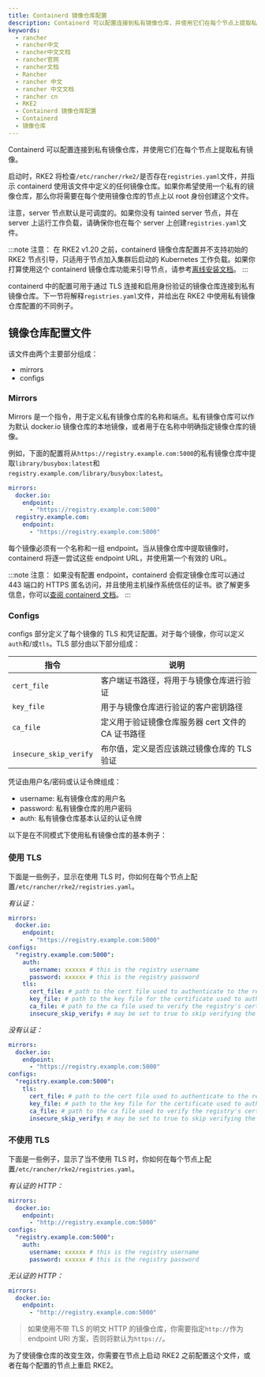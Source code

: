 ```yaml
---
title: Containerd 镜像仓库配置
description: Containerd 可以配置连接到私有镜像仓库，并使用它们在每个节点上提取私有镜像。
keywords:
  - rancher
  - rancher中文
  - rancher中文文档
  - rancher官网
  - rancher文档
  - Rancher
  - rancher 中文
  - rancher 中文文档
  - rancher cn
  - RKE2
  - Containerd 镜像仓库配置
  - Containerd
  - 镜像仓库
---
```


Containerd 可以配置连接到私有镜像仓库，并使用它们在每个节点上提取私有镜像。

启动时，RKE2 将检查`/etc/rancher/rke2/`是否存在`registries.yaml`文件，并指示 containerd 使用该文件中定义的任何镜像仓库。如果你希望使用一个私有的镜像仓库，那么你将需要在每个使用镜像仓库的节点上以 root 身份创建这个文件。

注意，server 节点默认是可调度的。如果你没有 tainted server 节点，并在 server 上运行工作负载，请确保你也在每个 server 上创建`registries.yaml`文件。

:::note 注意：
在 RKE2 v1.20 之前，containerd 镜像仓库配置并不支持初始的 RKE2 节点引导，只适用于节点加入集群后启动的 Kubernetes 工作负载。如果你打算使用这个 containerd 镜像仓库功能来引导节点，请参考[离线安装文档](/docs/rke2/install/airgap/_index)。
:::

containerd 中的配置可用于通过 TLS 连接和启用身份验证的镜像仓库连接到私有镜像仓库。下一节将解释`registries.yaml`文件，并给出在 RKE2 中使用私有镜像仓库配置的不同例子。

## 镜像仓库配置文件

该文件由两个主要部分组成：

- mirrors
- configs

### Mirrors

Mirrors 是一个指令，用于定义私有镜像仓库的名称和端点。私有镜像仓库可以作为默认 docker.io 镜像仓库的本地镜像，或者用于在名称中明确指定镜像仓库的镜像。

例如，下面的配置将从`https://registry.example.com:5000`的私有镜像仓库中提取`library/busybox:latest`和`registry.example.com/library/busybox:latest`。

```yaml
mirrors:
  docker.io:
    endpoint:
      - "https://registry.example.com:5000"
  registry.example.com:
    endpoint:
      - "https://registry.example.com:5000"
```

每个镜像必须有一个名称和一组 endpoint。当从镜像仓库中提取镜像时，containerd 将逐一尝试这些 endpoint URL，并使用第一个有效的 URL。

:::note 注意：
如果没有配置 endpoint，containerd 会假定镜像仓库可以通过 443 端口的 HTTPS 匿名访问，并且使用主机操作系统信任的证书。欲了解更多信息，你可以[查阅 containerd 文档](https://github.com/containerd/containerd/blob/master/docs/cri/registry.md#configure-registry-endpoint)。
:::

### Configs

configs 部分定义了每个镜像的 TLS 和凭证配置。对于每个镜像，你可以定义`auth`和/或`tls`。TLS 部分由以下部分组成：

| 指令                   | 说明                                               |
| ---------------------- | -------------------------------------------------- |
| `cert_file`            | 客户端证书路径，将用于与镜像仓库进行验证           |
| `key_file`             | 用于与镜像仓库进行验证的客户密钥路径               |
| `ca_file`              | 定义用于验证镜像仓库服务器 cert 文件的 CA 证书路径 |
| `insecure_skip_verify` | 布尔值，定义是否应该跳过镜像仓库的 TLS 验证        |

凭证由用户名/密码或认证令牌组成：

- username: 私有镜像仓库的用户名
- password: 私有镜像仓库的用户密码
- auth: 私有镜像仓库基本认证的认证令牌

以下是在不同模式下使用私有镜像仓库的基本例子：

### 使用 TLS

下面是一些例子，显示在使用 TLS 时，你如何在每个节点上配置`/etc/rancher/rke2/registries.yaml`。

_有认证：_

```yaml
mirrors:
  docker.io:
    endpoint:
      - "https://registry.example.com:5000"
configs:
  "registry.example.com:5000":
    auth:
      username: xxxxxx # this is the registry username
      password: xxxxxx # this is the registry password
    tls:
      cert_file: # path to the cert file used to authenticate to the registry
      key_file: # path to the key file for the certificate used to authenticate to the registry
      ca_file: # path to the ca file used to verify the registry's certificate
      insecure_skip_verify: # may be set to true to skip verifying the registry's certificate
```

_没有认证：_

```yaml
mirrors:
  docker.io:
    endpoint:
      - "https://registry.example.com:5000"
configs:
  "registry.example.com:5000":
    tls:
      cert_file: # path to the cert file used to authenticate to the registry
      key_file: # path to the key file for the certificate used to authenticate to the registry
      ca_file: # path to the ca file used to verify the registry's certificate
      insecure_skip_verify: # may be set to true to skip verifying the registry's certificate
```

### 不使用 TLS

下面是一些例子，显示了当不使用 TLS 时，你如何在每个节点上配置`/etc/rancher/rke2/registries.yaml`。

_有认证的 HTTP：_

```yaml
mirrors:
  docker.io:
    endpoint:
      - "http://registry.example.com:5000"
configs:
  "registry.example.com:5000":
    auth:
      username: xxxxxx # this is the registry username
      password: xxxxxx # this is the registry password
```

_无认证的 HTTP：_

```yaml
mirrors:
  docker.io:
    endpoint:
      - "http://registry.example.com:5000"
```

> 如果使用不带 TLS 的明文 HTTP 的镜像仓库，你需要指定`http://`作为 endpoint URI 方案，否则将默认为`https://`。

为了使镜像仓库的改变生效，你需要在节点上启动 RKE2 之前配置这个文件，或者在每个配置的节点上重启 RKE2。

